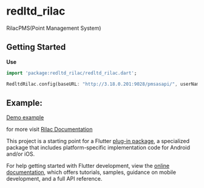 # redltd_rilac

RilacPMS(Point Management System)

## Getting Started

**Use**
```dart
import 'package:redltd_rilac/redltd_rilac.dart';

RedltdRilac.config(baseURL: "http://3.18.0.201:9028/pmsasapi/", userName: "pmsdev", userPassword: "password1234", module: "JW9tc0ByZWRsdGQl", customerMobileNumber: "9849131399");
```

## Example:
[Demo example](https://github.com/INFINITITECHUK/Rilac_SDK_Flutter/blob/main/example/lib/main.dart)

for more visit [Rilac Documentation](https://github.com/INFINITITECHUK/Rilac_SDK_Flutter/blob/main/RILAC%20SDK%20Documentation.pdf)


This project is a starting point for a Flutter
[plug-in package](https://flutter.dev/developing-packages/),
a specialized package that includes platform-specific implementation code for
Android and/or iOS.

For help getting started with Flutter development, view the
[online documentation](https://flutter.dev/docs), which offers tutorials,
samples, guidance on mobile development, and a full API reference.

